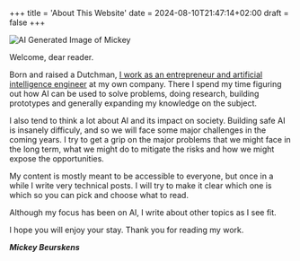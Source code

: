 +++
title = 'About This Website'
date = 2024-08-10T21:47:14+02:00
draft = false
+++

![AI Generated Image of Mickey](/about/mickey.png)

Welcome, dear reader.

Born and raised a Dutchman, [I work as an entrepreneur and artificial intelligence engineer](https://www.forgefire.dev) at my own company. There I spend my time figuring out how AI can be used to solve problems, doing research, building prototypes and generally expanding my knowledge on the subject.

I also tend to think a lot about AI and its impact on society. Building safe AI is insanely difficuly, and so we will face some major challenges in the coming years. I try to get a grip on the major problems that we might face in the long term, what we might do to mitigate the risks and how we might expose the opportunities.

My content is mostly meant to be accessible to everyone, but once in a while I write very technical posts. I will try to make it clear which one is which so you can pick and choose what to read.

Although my focus has been on AI, I write about other topics as I see fit.

I hope you will enjoy your stay. Thank you for reading my work.

*__Mickey Beurskens__* 